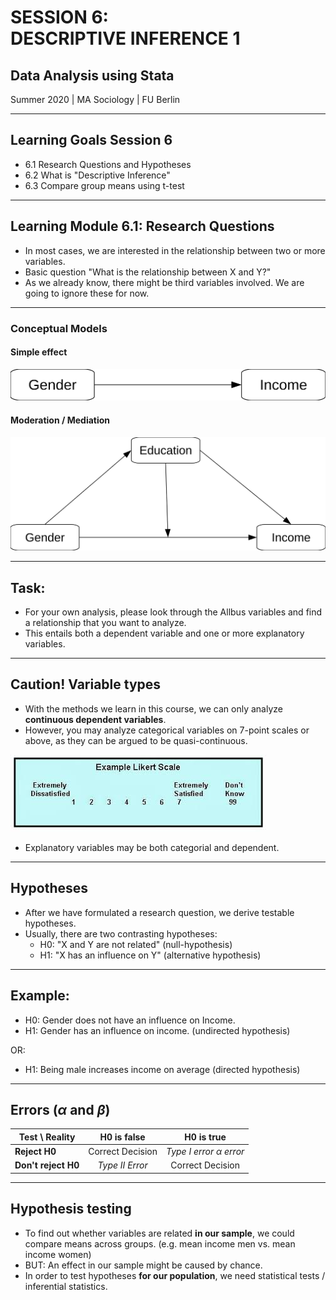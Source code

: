 <!-- .slide: data-background="#acf2dc" data-transition="linear" -->

# SESSION 6: <br> DESCRIPTIVE INFERENCE&nbsp;1
## Data Analysis using Stata
Summer 2020 | MA Sociology | FU Berlin
    


---

## Learning Goals Session 6

- 6.1 Research Questions and Hypotheses
- 6.2 What is "Descriptive Inference"
- 6.3 Compare group means using t-test

---

## Learning Module 6.1: Research Questions

- In most cases, we are interested in the relationship between two or more variables.
- Basic question "What is the relationship between X and Y?"
- As we already know, there might be third variables involved. We are going to ignore these for now.

---

<!-- .slide: data-background="#F3E2A9" data-transition="linear" -->

### Conceptual Models

#### Simple effect

![diagram_simple_effect.svg](../img/diagram_simple_effect.svg)


#### Moderation / Mediation

![diagram_moderation.svg](../img/diagram_moderation.svg)

---

## Task:

- For your own analysis, please look through the Allbus variables and find a relationship that you want to analyze. 
- This entails both a dependent variable and one or more explanatory variables.


---

## Caution! Variable types

- With the methods we learn in this course, we can only analyze **continuous dependent variables**.
- However, you may analyze categorical variables on 7-point scales or above, as they can be argued to be quasi-continuous.


![likert_scale.jpeg](../img/likert_scale.jpeg)


- Explanatory variables may be both categorial and dependent.

---

## Hypotheses

- After we have formulated a research question, we derive testable hypotheses.
- Usually, there are two contrasting hypotheses:
    - H0: "X and Y are not related" (null-hypothesis)
    - H1: "X has an influence on Y" (alternative hypothesis)

---

## Example:

- H0: Gender does not have an influence on Income.
- H1: Gender has an influence on income. (undirected hypothesis)

OR:

- H1: Being male increases income on average (directed hypothesis)

---

## Errors ($\alpha$ and $\beta$)

[](https://www.youtube.com/watch?v=7mE-K_w1v90)


| Test \ Reality      | H0 is false      | H0 is true                    |
|---------------------|:----------------:|:-----------------------------:|
| **Reject H0**       | Correct Decision | *Type I error $\alpha$ error* |
| **Don't reject H0** | *Type II Error*  | Correct Decision              |

---

## Hypothesis testing

- To find out whether variables are related **in our sample**, we could compare means across groups. (e.g. mean income men vs. mean income women)
- BUT: An effect in our sample might be caused by chance.
- In order to test hypotheses **for our population**, we need statistical tests / inferential statistics.

